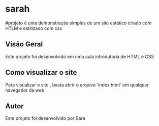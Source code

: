 # sarah 
#projeto é uma demonstração simples de um site estático criado com HTLM e estilizado com css

## Visão Geral 
Este projeto foi desenvolvido em uma aula introdutoria de HTML e CSS

## Como visualizar o site
Para visualizar o site , basta abrir o arquivo 'index.html' em qualquer navegador da web 
## Autor 
Este projeto foi desenvolvido por Sara